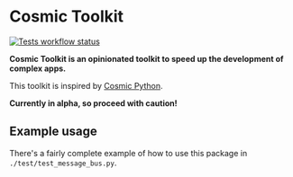 # Cosmic Toolkit
<a href="https://github.com/RonquilloAeon/migri/actions" target="_blank">
    <img src="https://github.com/fsgsmartbuildings/cosmic-toolkit/workflows/Tests/badge.svg" alt="Tests workflow status">
</a>

**Cosmic Toolkit is an opinionated toolkit to speed up the development of complex apps.**

This toolkit is inspired by [Cosmic Python](https://www.cosmicpython.com/).

**Currently in alpha, so proceed with caution!**

## Example usage

There's a fairly complete example of how to use this package in
`./test/test_message_bus.py`.
